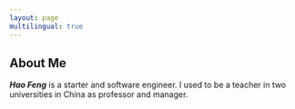 ```yaml
---
layout: page
multilingual: true
---
```


## About Me
**_Hao Feng_** is a starter and software engineer. I used to be a teacher in two universities in China as professor and manager. 